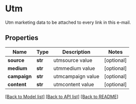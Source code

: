 # Utm

Utm marketing data to be attached to every link in this e-mail.
## Properties
Name | Type | Description | Notes
------------ | ------------- | ------------- | -------------
**source** | **str** | utmsource value | [optional] 
**medium** | **str** | utmmedium value | [optional] 
**campaign** | **str** | utmcampaign value | [optional] 
**content** | **str** | utmcontent value | [optional] 

[[Back to Model list]](../README.md#documentation-for-models) [[Back to API list]](../README.md#documentation-for-api-endpoints) [[Back to README]](../README.md)


